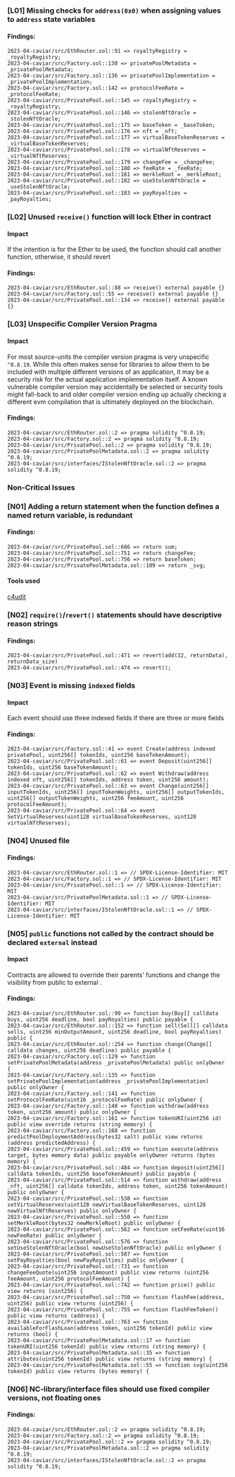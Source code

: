 

### [L01] Missing checks for `address(0x0)` when assigning values to `address` state variables


#### Findings:
```
2023-04-caviar/src/EthRouter.sol::91 => royaltyRegistry = _royaltyRegistry;
2023-04-caviar/src/Factory.sol::130 => privatePoolMetadata = _privatePoolMetadata;
2023-04-caviar/src/Factory.sol::136 => privatePoolImplementation = _privatePoolImplementation;
2023-04-caviar/src/Factory.sol::142 => protocolFeeRate = _protocolFeeRate;
2023-04-caviar/src/PrivatePool.sol::145 => royaltyRegistry = _royaltyRegistry;
2023-04-caviar/src/PrivatePool.sol::146 => stolenNftOracle = _stolenNftOracle;
2023-04-caviar/src/PrivatePool.sol::175 => baseToken = _baseToken;
2023-04-caviar/src/PrivatePool.sol::176 => nft = _nft;
2023-04-caviar/src/PrivatePool.sol::177 => virtualBaseTokenReserves = _virtualBaseTokenReserves;
2023-04-caviar/src/PrivatePool.sol::178 => virtualNftReserves = _virtualNftReserves;
2023-04-caviar/src/PrivatePool.sol::179 => changeFee = _changeFee;
2023-04-caviar/src/PrivatePool.sol::180 => feeRate = _feeRate;
2023-04-caviar/src/PrivatePool.sol::181 => merkleRoot = _merkleRoot;
2023-04-caviar/src/PrivatePool.sol::182 => useStolenNftOracle = _useStolenNftOracle;
2023-04-caviar/src/PrivatePool.sol::183 => payRoyalties = _payRoyalties;
```


### [L02] Unused `receive()` function will lock Ether in contract

#### Impact
If the intention is for the Ether to be used, the function should call another function, otherwise, it should revert
#### Findings:
```
2023-04-caviar/src/EthRouter.sol::88 => receive() external payable {}
2023-04-caviar/src/Factory.sol::55 => receive() external payable {}
2023-04-caviar/src/PrivatePool.sol::134 => receive() external payable {}
```





### [L03] Unspecific Compiler Version Pragma

#### Impact
For most source-units the compiler version pragma is very unspecific `^0.8.19`. While this often makes sense for libraries to allow them to be included with multiple different versions of an application, it may be a security risk for the actual application implementation itself. A known vulnerable compiler version may accidentally be selected or security tools might fall-back to and older compiler version ending up actually checking a different evm compilation that is ultimately deployed on the blockchain.
#### Findings:
```
2023-04-caviar/src/EthRouter.sol::2 => pragma solidity ^0.8.19;
2023-04-caviar/src/Factory.sol::2 => pragma solidity ^0.8.19;
2023-04-caviar/src/PrivatePool.sol::2 => pragma solidity ^0.8.19;
2023-04-caviar/src/PrivatePoolMetadata.sol::2 => pragma solidity ^0.8.19;
2023-04-caviar/src/interfaces/IStolenNftOracle.sol::2 => pragma solidity ^0.8.19;
```


### Non-Critical Issues



### [N01] Adding a return statement when the function defines a named return variable, is redundant


#### Findings:
```
2023-04-caviar/src/PrivatePool.sol::686 => return sum;
2023-04-caviar/src/PrivatePool.sol::751 => return changeFee;
2023-04-caviar/src/PrivatePool.sol::756 => return baseToken;
2023-04-caviar/src/PrivatePoolMetadata.sol::109 => return _svg;
```
#### Tools used
[c4udit](https://github.com/Bnke0x0/c4udit)

### [N02] `require()`/`revert()` statements should have descriptive reason strings


#### Findings:
```
2023-04-caviar/src/PrivatePool.sol::471 => revert(add(32, returnData), returnData_size)
2023-04-caviar/src/PrivatePool.sol::474 => revert();
```





### [N03] Event is missing `indexed` fields

#### Impact
Each event should use three indexed fields if there are three or more fields
#### Findings:
```
2023-04-caviar/src/Factory.sol::41 => event Create(address indexed privatePool, uint256[] tokenIds, uint256 baseTokenAmount);
2023-04-caviar/src/PrivatePool.sol::61 => event Deposit(uint256[] tokenIds, uint256 baseTokenAmount);
2023-04-caviar/src/PrivatePool.sol::62 => event Withdraw(address indexed nft, uint256[] tokenIds, address token, uint256 amount);
2023-04-caviar/src/PrivatePool.sol::63 => event Change(uint256[] inputTokenIds, uint256[] inputTokenWeights, uint256[] outputTokenIds, uint256[] outputTokenWeights, uint256 feeAmount, uint256 protocolFeeAmount);
2023-04-caviar/src/PrivatePool.sol::64 => event SetVirtualReserves(uint128 virtualBaseTokenReserves, uint128 virtualNftReserves);
```


### [N04] Unused file


#### Findings:
```
2023-04-caviar/src/EthRouter.sol::1 => // SPDX-License-Identifier: MIT
2023-04-caviar/src/Factory.sol::1 => // SPDX-License-Identifier: MIT
2023-04-caviar/src/PrivatePool.sol::1 => // SPDX-License-Identifier: MIT
2023-04-caviar/src/PrivatePoolMetadata.sol::1 => // SPDX-License-Identifier: MIT
2023-04-caviar/src/interfaces/IStolenNftOracle.sol::1 => // SPDX-License-Identifier: MIT
```



### [N05] `public` functions not called by the contract should be declared `external` instead

#### Impact
Contracts are allowed to override their parents’ functions and change the visibility from public to external .
#### Findings:
```
2023-04-caviar/src/EthRouter.sol::99 => function buy(Buy[] calldata buys, uint256 deadline, bool payRoyalties) public payable {
2023-04-caviar/src/EthRouter.sol::152 => function sell(Sell[] calldata sells, uint256 minOutputAmount, uint256 deadline, bool payRoyalties) public {
2023-04-caviar/src/EthRouter.sol::254 => function change(Change[] calldata changes, uint256 deadline) public payable {
2023-04-caviar/src/Factory.sol::129 => function setPrivatePoolMetadata(address _privatePoolMetadata) public onlyOwner {
2023-04-caviar/src/Factory.sol::135 => function setPrivatePoolImplementation(address _privatePoolImplementation) public onlyOwner {
2023-04-caviar/src/Factory.sol::141 => function setProtocolFeeRate(uint16 _protocolFeeRate) public onlyOwner {
2023-04-caviar/src/Factory.sol::148 => function withdraw(address token, uint256 amount) public onlyOwner {
2023-04-caviar/src/Factory.sol::161 => function tokenURI(uint256 id) public view override returns (string memory) {
2023-04-caviar/src/Factory.sol::168 => function predictPoolDeploymentAddress(bytes32 salt) public view returns (address predictedAddress) {
2023-04-caviar/src/PrivatePool.sol::459 => function execute(address target, bytes memory data) public payable onlyOwner returns (bytes memory) {
2023-04-caviar/src/PrivatePool.sol::484 => function deposit(uint256[] calldata tokenIds, uint256 baseTokenAmount) public payable {
2023-04-caviar/src/PrivatePool.sol::514 => function withdraw(address _nft, uint256[] calldata tokenIds, address token, uint256 tokenAmount) public onlyOwner {
2023-04-caviar/src/PrivatePool.sol::538 => function setVirtualReserves(uint128 newVirtualBaseTokenReserves, uint128 newVirtualNftReserves) public onlyOwner {
2023-04-caviar/src/PrivatePool.sol::550 => function setMerkleRoot(bytes32 newMerkleRoot) public onlyOwner {
2023-04-caviar/src/PrivatePool.sol::562 => function setFeeRate(uint16 newFeeRate) public onlyOwner {
2023-04-caviar/src/PrivatePool.sol::576 => function setUseStolenNftOracle(bool newUseStolenNftOracle) public onlyOwner {
2023-04-caviar/src/PrivatePool.sol::587 => function setPayRoyalties(bool newPayRoyalties) public onlyOwner {
2023-04-caviar/src/PrivatePool.sol::731 => function changeFeeQuote(uint256 inputAmount) public view returns (uint256 feeAmount, uint256 protocolFeeAmount) {
2023-04-caviar/src/PrivatePool.sol::742 => function price() public view returns (uint256) {
2023-04-caviar/src/PrivatePool.sol::750 => function flashFee(address, uint256) public view returns (uint256) {
2023-04-caviar/src/PrivatePool.sol::755 => function flashFeeToken() public view returns (address) {
2023-04-caviar/src/PrivatePool.sol::763 => function availableForFlashLoan(address token, uint256 tokenId) public view returns (bool) {
2023-04-caviar/src/PrivatePoolMetadata.sol::17 => function tokenURI(uint256 tokenId) public view returns (string memory) {
2023-04-caviar/src/PrivatePoolMetadata.sol::35 => function attributes(uint256 tokenId) public view returns (string memory) {
2023-04-caviar/src/PrivatePoolMetadata.sol::55 => function svg(uint256 tokenId) public view returns (bytes memory) {
```



### [N06] NC-library/interface files should use fixed compiler versions, not floating ones


#### Findings:
```
2023-04-caviar/src/EthRouter.sol::2 => pragma solidity ^0.8.19;
2023-04-caviar/src/Factory.sol::2 => pragma solidity ^0.8.19;
2023-04-caviar/src/PrivatePool.sol::2 => pragma solidity ^0.8.19;
2023-04-caviar/src/PrivatePoolMetadata.sol::2 => pragma solidity ^0.8.19;
2023-04-caviar/src/interfaces/IStolenNftOracle.sol::2 => pragma solidity ^0.8.19;
```




